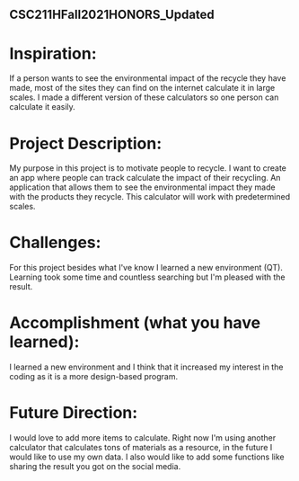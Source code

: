 ## CSC211HFall2021HONORS_Updated
# Inspiration: 
If a person wants to see the environmental impact of the recycle they have made, most of the sites they can find on the internet calculate it in large scales. I made a different version of these calculators so one person can calculate it easily.

# Project Description:
My purpose in this project is to motivate people to recycle. I want to create an app where people can track calculate the impact of their recycling. An application that allows them to see the environmental impact they made with the products they recycle. This calculator will work with predetermined scales.



# Challenges: 
For this project besides what I've know I learned a new environment (QT). Learning took some time and countless searching but I'm pleased with the result.

# Accomplishment (what you have learned): 
I learned a new environment and I think that it increased my interest in the coding as it is a more design-based program.

# Future Direction: 
I would love to add more items to calculate. Right now I'm using another calculator that calculates tons of materials as a resource, in the future I would like to use my own data. I also would like to add some functions like sharing the result you got on the social media.
